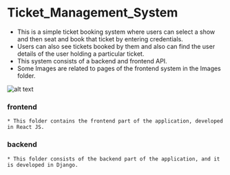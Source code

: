 # Ticket_Management_System
  * This is a simple ticket booking system where users can select a show and then seat and book that ticket by entering credentials.  
  * Users can also see tickets booked by them and also can find the user details of the user holding a particular ticket. 
  * This system consists of a backend and frontend API.
  * Some Images are related to pages of the frontend system in the Images folder.
   
![alt text](https://github.com/yashtiwari1906/Ticket_Management_System/blob/main/Images/Demo.gif)

### frontend 
    * This folder contains the frontend part of the application, developed in React JS.

### backend 
    * This folder consists of the backend part of the application, and it is developed in Django.
    

  
